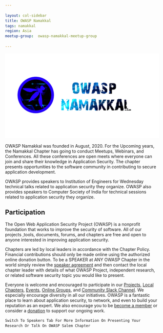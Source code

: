```yaml
---

layout: col-sidebar
title: OWASP Namakkal
tags: namakkal
region: Asia
meetup-group:  owasp-namakkal-meetup-group

---
```


<img src="assets/images/owasp.jpg"/>

OWASP Namakkal was founded in August, 2020. For the Upcoming years, the Namakkal Chapter has going to conduct Meetups, Webinars, and Conferences. All these conferences are open meets where everyone can join and share their knowledge in Application Security. The chapter presents opportunities to the software community in contributing to secure application development.

OWASP provides speakers to Institution of Engineers for Wednesday technical talks related to application security they organize. OWASP also provides speakers to Computer Society of India for technical sessions related to application security they organize.

## Participation
The Open Web Application Security Project (OWASP) is a nonprofit foundation that works to improve the security of software. All of our projects ,tools, documents, forums, and chapters are free and open to anyone interested in improving application security. 

Chapters are led by local leaders in accordance with the Chapter Policy. Financial contributions should only be made online using the authorized online donation button. To be a SPEAKER at ANY OWASP Chapter in the world simply review the [speaker agreement](/www-policy/speaker-agreement) and then contact the local chapter leader with details of what OWASP Project, independent research, or related software security topic you would like to present.

Everyone is welcome and encouraged to participate in our [Projects](https://owasp.org/projects/), [Local Chapters](/chapters), [Events](https://owasp.org/events/), [Online Groups](https://groups.google.com/a/owasp.com/), and [Community Slack Channel](https://join.slack.com/t/owaspNamakkal/shared_invite/zt-dzjz7u5t-4Nab~nJKCn7cHkTKY_wu7A). We especially encourage diversity in all our initiatives. OWASP is a fantastic place to learn about application security, to network, and even to build your reputation as an expert. We also encourage you to be [become a member](https://owasp.org/membership/) or consider a [donation](https://owasp.org/donate/?reponame=www-chapter-Namakkal&title=OWASP+Namakkal) to support our ongoing work.

```Switch To Speakers Tab For More Information On Presenting Your Research Or Talk On OWASP Salem Chapter```
